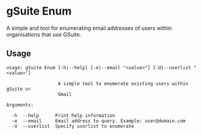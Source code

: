 # gSuite Enum
A simple and tool for enumerating email addresses of users within organisations that use GSuite.

## Usage
```
usage: gSuite Enum [-h|--help] [-e|--email "<value>"] [-U|--userlist "<value>"]

                   A simple tool to enumerate existing users within gSuite or
                   Gmail

Arguments:

  -h  --help      Print help information
  -e  --email     Email address to query. Example: user@domain.com
  -U  --userlist  Specify userlist to enumerate
```
